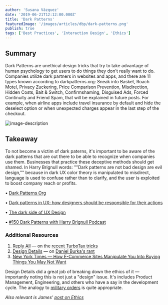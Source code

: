 ```yaml
---
author: 'Susana Vázquez'
date: '2019-06-21T12:12:00.000Z'
title: 'Dark Patterns'
featuredImage: '/images/articles/dbp/dark-patterns.png'
publish: true
tags: ['Best Practices', 'Interaction Design', 'Ethics']
---
```


## Summary

Dark Patterns are unethical design tricks that try to take advantage of human psychology to get users to do things they don't really want to do. Companies utilize dark partners in websites and apps, and there are 11 types known according to darkpatterns.org: Sneak into Basket, Roach Motel, Privacy Zuckering, Price Comparison Prevention, Misdirection, Hidden Costs, Bait & Switch, Confirmshaming, Disguised Ads, Forced Continuity and Friend Spam, that will be explained in future posts. For example, when airline apps include travel insurance by default and hide the deselect option or when unexpected charges appear in the last step of the checkout.

![image-description](/images/articles/dbp/1561108298337webupload_00977406.jpg)

## Takeaway

To not become a victim of dark paterns, it's important to be aware of the dark patterns that are out there to be able to recognize when companies use them. Businesses that practice these deceptive methods should get shamed. In Harry Brignull words: ""Dark patterns are not bad design are evil design,"" because in dark UX color theory is manipulated to misdirect, language is used to confuse rather than to clarify, and the user is exploited to boost company reach or profits.

• [Dark Patterns Org](https://www.darkpatterns.org/)

• [Dark patterns in UX: how designers should be responsible for their actions](https://uxdesign.cc/dark-patterns-in-ux-design-7009a83b233c)

• [The dark side of UX Design](https://darkpatterns.uxp2.com/)

• [#150 Dark Patterns with Harry Brignull Podcast](https://uxpodcast.com/150-dark-patterns-harry-brignull/)

### Additional Resources

1.  [Reply All](https://gimletmedia.com/shows/reply-all/6nhgol) — on the [recent TurboTax tricks](https://www.propublica.org/article/turbotax-just-tricked-you-into-paying-to-file-your-taxes)
2.  [Design Details](https://spec.fm/podcasts/design-details/302570) — on [Daniel Burka's rant](https://twitter.com/dburka/status/1140763558780624896)
3.  [New York Times — How E-Commerce Sites Manipulate You Into Buying Things You May Not Want](https://www.nytimes.com/2019/06/24/technology/e-commerce-dark-patterns-psychology.html)

Design Details did a great job of breaking down the ethics of it — importantly noting this is not just a "design" issue. It's includes Product Management, Engineering, and others who have a say in the development cycle. The analogy to [military orders](https://www.thebalancecareers.com/military-orders-3332819) is quite appropriate.

_Also relevant is James' [post on Ethics](/articles/ethics-in-design)_
